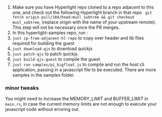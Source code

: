 1. Make sure you have Hyperlight repo cloned to a repo adjacent to this one, and check out the following Hyperlight branch in that repo
        ``` git fetch origin pull/104/head:musl_subtree && git checkout musl_subtree```, (replace origin with the name of your upstream remote). This step will not be necessary once the PR merges.
2. In this hyperlight-samples repo, run :
3. `just cp-from-adjacent-hl-repo` to copy over header and lib files required for building the guest
4. `just download-qjs` to download quickjs
5. `just patch-qjs` to patch quickjs.
6. `just build-qjs-guest` to compile the guest
6. `just run samples/pi_bigfloat.js` to compile and run the host cli application, passing in a javascript file to be executed. There are more samples in the samples folder.

### minor tweaks

You might need to increase the MEMORY_LIMIT and BUFFER_LIMIT in `main.rs`, in case the current memory limits are not enough to execute your javascript code without erroring out.